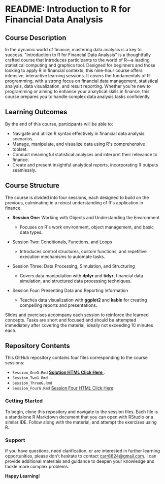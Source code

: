 # README: Introduction to R for Financial Data Analysis

## Course Description

In the dynamic world of finance, mastering data analysis is a key to success. "Introduction to R for Financial Data Analysis" is a thoughtfully crafted course that introduces participants to the world of R—a leading statistical computing and graphics tool. Designed for beginners and those looking to apply R in financial contexts, this nine-hour course offers intensive, interactive learning sessions. It covers the fundamentals of R programming, with a strong focus on financial data management, statistical analysis, data visualization, and result reporting. Whether you're new to programming or aiming to enhance your analytical skills in finance, this course prepares you to handle complex data analysis tasks confidently.


## Learning Outcomes

By the end of this course, participants will be able to:

- Navigate and utilize R syntax effectively in financial data analysis scenarios.
- Manage, manipulate, and visualize data using R's comprehensive toolset.
- Conduct meaningful statistical analyses and interpret their relevance to finance.
- Create and present insightful analytical reports, incorporating R outputs seamlessly.


## Course Structure

The course is divided into four sessions, each designed to build on the previous, culminating in a robust understanding of R's application in finance.

- **Session One:** Working with Objects and Understanding the Environment

   - Focuses on R's work environment, object management, and basic data types.

- Session Two: Conditionals, Functions, and Loops

   - Introduces control structures, custom functions, and repetitive execution mechanisms to automate tasks.

- Session Three: Data Processing, Simulation, and Structuring

   - Covers data manipulation with **dplyr** and **tidyr**, financial data simulation, and structured data processing techniques.

- Session Four: Presenting Data and Reporting Information

   - Teaches data visualization with **ggplot2** and **kable** for creating compelling reports and presentations.

Slides and exercises accompany each session to reinforce the learned concepts. Tasks are short and focused and should be attempted immediately after covering the material, ideally not exceeding 10 minutes each.

## Repository Contents
This GitHub repository contains four files corresponding to the course sessions:

- `Session_OneG.Rmd` <a href="http//:file" target="_blank"><strong>Solution HTML Click Here</strong> </a>.
- `Session_TwoG.Rmd`
- `Session_ThreeG.Rmd`
- `Session_FourG.Rmd` [Session Four HTML Click Here](https://www.dropbox.com/scl/fi/cl4ichvzdvssr9zjx9y0y/Session-Four.html?rlkey=n716bl3nv60u9gurglzj6e83x&dl=0)


### Getting Started

To begin, clone this repository and navigate to the session files. Each file is a standalone R Markdown document that you can open with RStudio or a similar IDE. Follow along with the material, and attempt the exercises using R.

### Support

If you have questions, need clarification, or are interested in further learning opportunities, please don't hesitate to contact carr8824@gmail.com. I can provide additional materials and guidance to deepen your knowledge and tackle more complex problems.

**Happy Learning!**